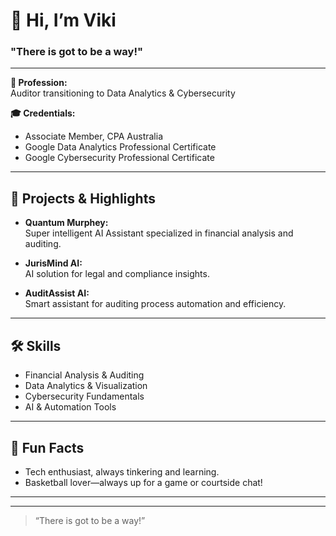 # 👋 Hi, I’m Viki

### "There is got to be a way!"

---

**💼 Profession:**  
Auditor transitioning to Data Analytics & Cybersecurity

**🎓 Credentials:**  
- Associate Member, CPA Australia  
- Google Data Analytics Professional Certificate  
- Google Cybersecurity Professional Certificate

---

## 🚀 Projects & Highlights

- **Quantum Murphey:**  
  Super intelligent AI Assistant specialized in financial analysis and auditing.

- **JurisMind AI:**  
  AI solution for legal and compliance insights.

- **AuditAssist AI:**  
  Smart assistant for auditing process automation and efficiency.

---

## 🛠️ Skills

- Financial Analysis & Auditing
- Data Analytics & Visualization
- Cybersecurity Fundamentals
- AI & Automation Tools

---

## 🏀 Fun Facts

- Tech enthusiast, always tinkering and learning.
- Basketball lover—always up for a game or courtside chat!

---

<!-- Optionally add your social links below -->
<!--
## 🌐 Connect with me

[LinkedIn](#) • [Twitter](#) • [Website](#)
-->

---

> “There is got to be a way!”
